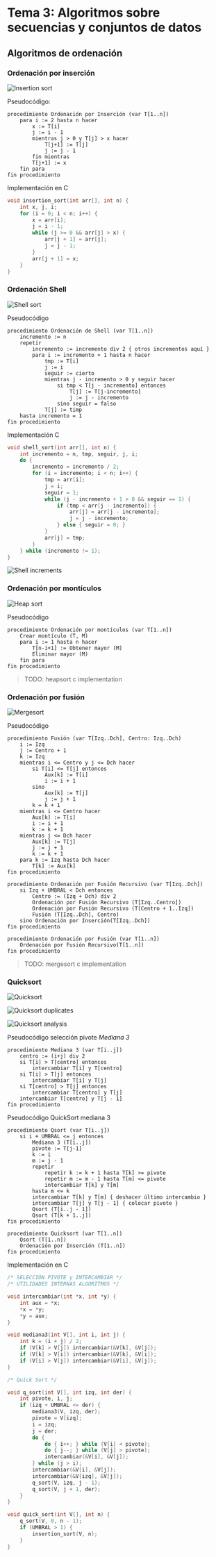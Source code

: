 # Tema 3: Algoritmos sobre secuencias y conjuntos de datos

## Algoritmos de ordenación

### Ordenación por inserción

![Insertion sort](images/insertionSort.jpeg)

Pseudocódigo:

```pseudo
procedimiento Ordenación por Inserción (var T[1..n])
    para i := 2 hasta n hacer
        x := T[i]
        j := i - 1
        mientras j > 0 y T[j] > x hacer
            T[j+1] := T[j]
            j := j - 1
        fin mientras
        T[j+1] := x
    fin para
fin procedimiento
```

Implementación en C

```c
void insertion_sort(int arr[], int n) {
    int x, j, i;
    for (i = 0; i < n; i++) {
        x = arr[i];
        j = i - 1;
        while (j >= 0 && arr[j] > x) {
            arr[j + 1] = arr[j];
            j = j - 1;
        }
        arr[j + 1] = x;
    }
}
```

### Ordenación Shell

![Shell sort](images/shellSort.jpeg)

Pseudocódigo

```pseudo
procedimiento Ordenación de Shell (var T[1..n])
    incremento := n
    repetir
        incremento := incremento div 2 { otros incrementos aquí }
        para i := incremento + 1 hasta n hacer
            tmp := T[i]
            j := i
            seguir := cierto
            mientras j - incremento > 0 y seguir hacer
                si tmp < T[j - incremento] entonces
                    T[j] := T[j-incremento]
                    j := j - incremento
                sino seguir = falso
            T[j] := timp
    hasta incremento = 1
fin procedimiento
```

Implementación C

```c
void shell_sort(int arr[], int n) {
    int incremento = n, tmp, seguir, j, i;
    do {
        incremento = incremento / 2;
        for (i = incremento; i < n; i++) {
            tmp = arr[i];
            j = i;
            seguir = 1;
            while (j - incremento + 1 > 0 && seguir == 1) {
                if (tmp < arr[j - incremento]) {
                    arr[j] = arr[j - incremento];
                    j = j - incremento;
                } else { seguir = 0; }
            }
            arr[j] = tmp;
        }
    } while (incremento != 1);
}
```

![Shell increments](images/shellIncrements.jpeg)

### Ordenación por montículos

![Heap sort](images/heapSort.jpeg)

Pseudocódigo

```pseudo
procedimiento Ordenación por montículos (var T[1..n])
    Crear montículo (T, M)
    para i := 1 hasta n hacer
        T[n-i+1] := Obtener mayor (M)
        Eliminar mayor (M)
    fin para
fin procedimiento
```

> TODO: heapsort c implementation

### Ordenación por fusión

![Mergesort](images/mergeSort.jpeg)

Pseudocódigo

```pseudo
procedimiento Fusión (var T[Izq..Dch], Centro: Izq..Dch)
    i := Izq
    j := Centro + 1
    k := Izq
    mientras i <= Centro y j <= Dch hacer
        si T[i] <= T[j] entonces
            Aux[k] := T[i]
            i := i + 1
        sino
            Aux[k] := T[j]
            j := j + 1
        k = k + 1
    mientras i <= Centro hacer
        Aux[k] := T[i]
        i := i + 1
        k := k + 1
    mientras j <= Dch hacer
        Aux[k] := T[j]
        j := j + 1
        k := k + 1
    para k := Izq hasta Dch hacer
        T[k] := Aux[k]
fin procedimiento
```

```pseudo
procedimiento Ordenación por Fusión Recursivo (var T[Izq..Dch])
    si Izq + UMBRAL < Dch entonces
        Centro := (Izq + Dch) div 2
        Ordenación por Fusión Recursivo (T[Izq..Centro])
        Ordenación por Fusión Recursivo (T[Centro + 1..Izq])
        Fusión (T[Izq..Dch], Centro)
    sino Ordenación por Inserción(T[Izq..Dch])
fin procedimiento

procedimiento Ordenación por Fusión (var T[1..n])
    Ordenación por Fusión Recursivo(T[1..n])
fin procedimiento
```

> TODO: mergesort c implementation

### Quicksort

![Quicksort](images/quickSort.jpeg)

![Quicksort duplicates](images/quickSortDuplicates.jpeg)

![Quicksort analysis](images/quickSortAnalysis.jpeg)

Pseudocódigo selección pivote *Mediana 3*

```pseudo
procedimiento Mediana 3 (var T[i..j])
    centro := (i+j) div 2
    si T[i] > T[centro] entonces
        intercambiar T[i] y T[centro]
    si T[i] > T[j] entonces
        intercambiar T[i] y T[j]
    si T[centro] > T[j] entonces
        intercambiar T[centro] y T[j]
    intercambiar T[centro] y T[j - 1]
fin procedimiento
```

Pseudocódigo QuickSort mediana 3

```pseudo
procedimiento Qsort (var T[i..j])
    si i + UMBRAL <= j entonces
        Mediana 3 (T[i..j])
        pivote := T[j-1]
        k := i
        m := j - 1
        repetir
            repetir k := k + 1 hasta T[k] >= pivote
            repetir m := m - 1 hasta T[m] <= pivote
            intercambiar T[k] y T[m]
        hasta m <= k
        intercambiar T[k] y T[m] { deshacer último intercambio }
        intercambiar T[j] y T[j - 1] { colocar pivote }
        Qsort (T[i..j - 1])
        Qsort (T[k + 1..j])
fin procedimiento

procedimiento Quicksort (var T[1..n])
    Qsort (T[1..n])
    Ordenación por Inserción (T[1..n])
fin procedimiento
```

Implementación en C

```c
/* SELECCIÓN PIVOTE y INTERCAMBIAR */
/* UTILIDADES INTERNAS ALGORITMOS */

void intercambiar(int *x, int *y) {
    int aux = *x;
    *x = *y;
    *y = aux;
}

void mediana3(int V[], int i, int j) {
    int k = (i + j) / 2;
    if (V[k] > V[j]) intercambiar(&V[k], &V[j]);
    if (V[k] > V[i]) intercambiar(&V[k], &V[i]);
    if (V[i] > V[j]) intercambiar(&V[i], &V[j]);
}

/* Quick Sort */

void q_sort(int V[], int izq, int der) {
    int pivote, i, j;
    if (izq + UMBRAL <= der) {
        mediana3(V, izq, der);
        pivote = V[izq];
        i = izq;
        j = der;
        do {
            do { i++; } while (V[i] < pivote);
            do { j--; } while (V[j] > pivote);
            intercambiar(&V[i], &V[j]);
        } while (j > i);
        intercambiar(&V[i], &V[j]);
        intercambiar(&V[izq], &V[j]);
        q_sort(V, izq, j - 1);
        q_sort(V, j + 1, der);
    }
}

void quick_sort(int V[], int n) {
    q_sort(V, 0, n - 1);
    if (UMBRAL > 1) {
        insertion_sort(V, n);
    }
}
```
